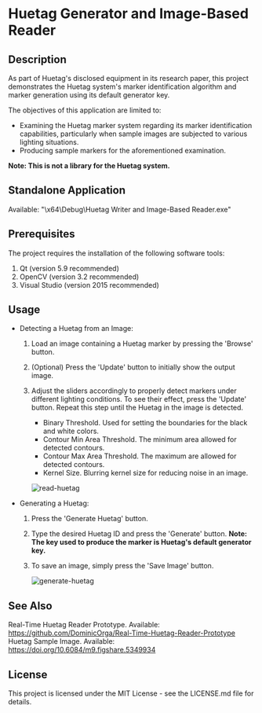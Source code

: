 # Huetag Generator and Image-Based Reader

## Description
As part of Huetag's disclosed equipment in its research paper, this project demonstrates the Huetag system's marker identification algorithm and marker generation using its default generator key.

The objectives of this application are limited to:
* Examining the Huetag marker system regarding its marker identification capabilities, particularly when sample images are subjected to various lighting situations.
* Producing sample markers for the aforementioned examination.

**Note: This is not a library for the Huetag system.**

## Standalone Application
Available: "\x64\Debug\Huetag Writer and Image-Based Reader.exe"

## Prerequisites
The project requires the installation of the following software tools:
1. Qt (version 5.9 recommended)
2. OpenCV (version 3.2 recommended)
3. Visual Studio (version 2015 recommended)

## Usage
* Detecting a Huetag from an Image:
  1. Load an image containing a Huetag marker by pressing the 'Browse' button. 
  2. (Optional) Press the 'Update' button to initially show the output image.
  3. Adjust the sliders accordingly to properly detect markers under different lighting conditions. To see their effect, press the 'Update' button. Repeat this step until the Huetag in the image is detected.
      - Binary Threshold. Used for setting the boundaries for the black and white colors.
      - Contour Min Area Threshold. The minimum area allowed for detected contours.
      - Contour Max Area Threshold. The maximum are allowed for detected contours.
      - Kernel Size. Blurring kernel size for reducing noise in an image.
      
      ![read-huetag](https://user-images.githubusercontent.com/12520299/29742382-d7b5ae36-8ab0-11e7-8228-1d1bfd51c27d.gif)
      
* Generating a Huetag:
  1. Press the 'Generate Huetag' button.
  2. Type the desired Huetag ID and press the 'Generate' button. 
  **Note: The key used to produce the marker is Huetag's default generator key.**
  3. To save an image, simply press the 'Save Image' button.
  
      ![generate-huetag](https://user-images.githubusercontent.com/12520299/29742396-18070fde-8ab1-11e7-8833-37a95ce8ef0e.gif)
   
## See Also
Real-Time Huetag Reader Prototype. Available: https://github.com/DominicOrga/Real-Time-Huetag-Reader-Prototype
Huetag Sample Image. Available: https://doi.org/10.6084/m9.figshare.5349934
   
## License
This project is licensed under the MIT License - see the LICENSE.md file for details.
